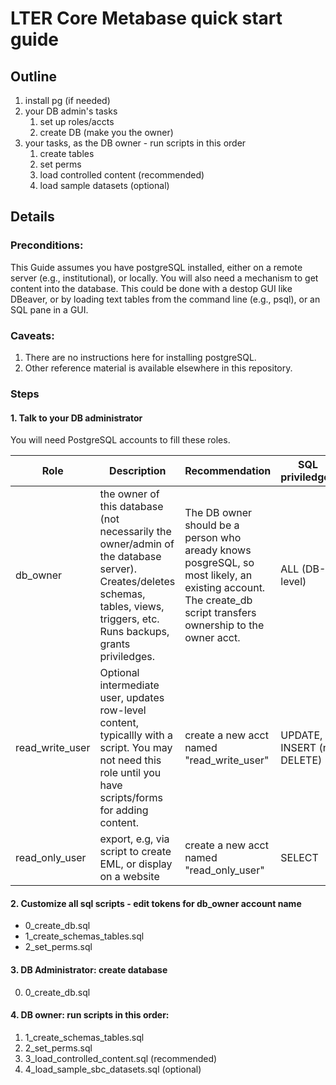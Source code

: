 # LTER Core Metabase quick start guide

## Outline
1. install pg (if needed)
2.  your DB admin's tasks
    1. set up roles/accts
    1. create DB (make you the owner)
3. your tasks, as the DB owner - run scripts in this order
    1. create tables 
    1. set perms 
    1. load controlled content (recommended)
    1. load sample datasets (optional)


## Details
### Preconditions:  
This Guide assumes you have postgreSQL installed, either on a remote server (e.g., institutional), or locally. You will also need a mechanism to get content into the database. This could be done with a destop GUI like DBeaver, or by loading text tables from the command line (e.g., psql), or an SQL pane in a GUI. 

### Caveats:
1. There are no instructions here for installing postgreSQL. 
1. Other reference material is available elsewhere in this repository.  

### Steps
#### 1. Talk to your DB administrator
You will need PostgreSQL accounts to fill these roles.


| Role | Description | Recommendation |  SQL priviledges |
|--|--|--|--|
| db_owner | the owner of this database (not necessarily the owner/admin of the database server). Creates/deletes schemas, tables, views, triggers, etc. Runs backups, grants priviledges.  |  The DB owner should be a person who aready knows posgreSQL, so most likely, an existing account. The create_db script transfers ownership to the owner acct.  | ALL (DB-level)  |
| read_write_user | Optional intermediate user, updates row-level content, typicallly with a script. You may not need this role until you have scripts/forms for adding content. | create a new acct named "read_write_user" | UPDATE, INSERT (no DELETE) |
| read_only_user | export, e.g, via script to create EML, or display on a website | create a new acct named "read_only_user" | SELECT  |




#### 2. Customize all sql scripts - edit tokens for db_owner account name

- 0_create_db.sql 
- 1_create_schemas_tables.sql
- 2_set_perms.sql

#### 3. DB Administrator: create database
0. 0_create_db.sql

#### 4. DB owner: run scripts in this order:
1. 1_create_schemas_tables.sql 
1. 2_set_perms.sql 
1. 3_load_controlled_content.sql (recommended)
1. 4_load_sample_sbc_datasets.sql (optional)
    
             
             
             
             
